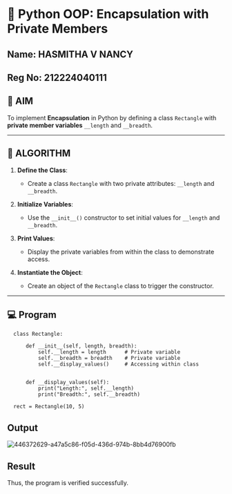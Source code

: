 # 🐍 Python OOP: Encapsulation with Private Members
## Name: HASMITHA V NANCY
## Reg No: 212224040111
## 🎯 AIM

To implement **Encapsulation** in Python by defining a class `Rectangle` with **private member variables** `__length` and `__breadth`.

---

## 🧠 ALGORITHM

1. **Define the Class**:
   - Create a class `Rectangle` with two private attributes: `__length` and `__breadth`.

2. **Initialize Variables**:
   - Use the `__init__()` constructor to set initial values for `__length` and `__breadth`.

3. **Print Values**:
   - Display the private variables from within the class to demonstrate access.

4. **Instantiate the Object**:
   - Create an object of the `Rectangle` class to trigger the constructor.

---

## 💻 Program
~~~
  class Rectangle:
     
      def __init__(self, length, breadth):
          self.__length = length      # Private variable
          self.__breadth = breadth    # Private variable
          self.__display_values()     # Accessing within class
  
      
      def __display_values(self):
          print("Length:", self.__length)
          print("Breadth:", self.__breadth)
  
  rect = Rectangle(10, 5)

~~~

## Output
![446372629-a47a5c86-f05d-436d-974b-8bb4d76900fb](https://github.com/user-attachments/assets/f571516b-132d-4d68-b78a-a0e3b69f1ab8)

## Result
Thus, the program is verified successfully.
